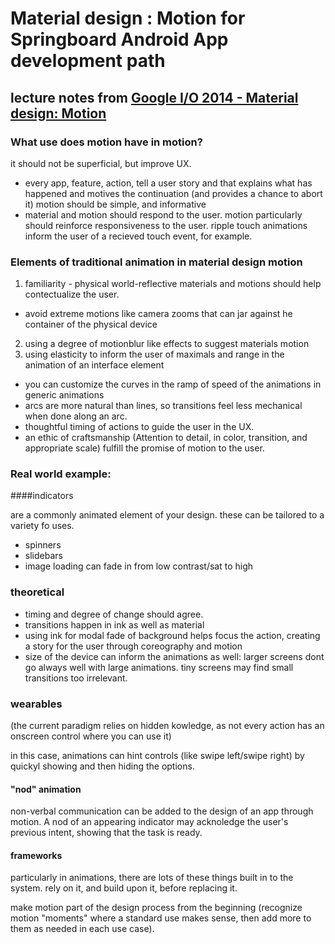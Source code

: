 # Material design : Motion for Springboard Android App development path
## lecture notes from [Google I/O 2014 - Material design: Motion](https://www.youtube.com/watch?v=FBD0VlcVS1E)

### What use does motion have in motion?

it should not be superficial, but improve UX.

* every app, feature, action, tell a user story and that explains what has happened and motives the continuation (and provides a chance to abort it)
motion should be simple, and informative
* material and motion should respond to the user. motion particularly should reinforce responsiveness to the user. ripple touch animations inform the user of a recieved touch event, for example.

### Elements of traditional animation in material design motion

1. familiarity - physical world-reflective materials and motions should help contectualize the user.
- avoid extreme motions like camera zooms that can jar against he container of the physical device
2. using a degree of motionblur like effects to suggest materials motion
3. using elasticity to inform the user of maximals and range in the animation of an interface element
- you can customize the curves in the ramp of speed of the animations in generic animations
- arcs are more natural than lines, so transitions feel less mechanical when done along an arc.
- thoughtful timing of actions to guide the user in the UX.
- an ethic of craftsmanship (Attention to detail, in color, transition, and appropriate scale) fulfill the promise of motion to the user.

### Real world example:

####indicators

are a commonly animated element of your design. these can be tailored to a variety fo uses.

* spinners
* slidebars
* image loading can fade in from low contrast/sat to high

### theoretical

* timing and degree of change should agree.
*  transitions happen in ink as well as material
* using ink for modal fade of background helps focus the action, creating a story for the user through coreography and motion
* size of the device can inform the animations as well: larger screens dont go always well with large animations. tiny screens may find small transitions too irrelevant.

### wearables
(the current paradigm relies on hidden kowledge, as not every action has an onscreen control where you can use it)

in this case, animations can hint controls (like swipe left/swipe right) by quickyl showing and then hiding the options.

#### "nod" animation

non-verbal communication can be added to the design of an app through motion. A nod of an appearing indicator may acknoledge the user's previous intent, showing that the task is ready.

#### frameworks

particularly in animations, there are lots of these things built in to the system. rely on it, and build upon it, before replacing it.

make motion part of the design process from the beginning (recognize motion "moments" where a standard use makes sense, then add more to them as needed in each use case).

